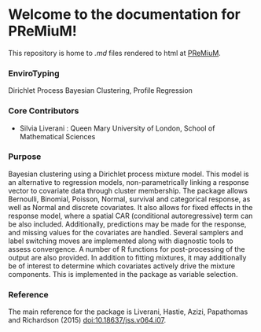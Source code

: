 # Welcome to the documentation for PReMiuM!

This repository is home to _.md_ files rendered to html at [PReMiuM](https://premium-r-package.readthedocs.io/en/latest/).

### EnviroTyping

Dirichlet Process Bayesian Clustering, Profile Regression

### Core Contributors

- Silvia Liverani : Queen Mary University of London, School of Mathematical Sciences

### Purpose

Bayesian clustering using a Dirichlet process mixture model. This model is an alternative to regression models, non-parametrically linking a response vector to covariate data through cluster membership. The package allows Bernoulli, Binomial, Poisson, Normal, survival and categorical response, as well as Normal and discrete covariates. It also allows for fixed effects in the response model, where a spatial CAR (conditional autoregressive) term can be also included. Additionally, predictions may be made for the response, and missing values for the covariates are handled. Several samplers and label switching moves are implemented along with diagnostic tools to assess convergence. A number of R functions for post-processing of the output are also provided. In addition to fitting mixtures, it may additionally be of interest to determine which covariates actively drive the mixture components. This is implemented in the package as variable selection. 

### Reference

The main reference for the package is Liverani, Hastie, Azizi, Papathomas and Richardson (2015) <doi:10.18637/jss.v064.i07>.

